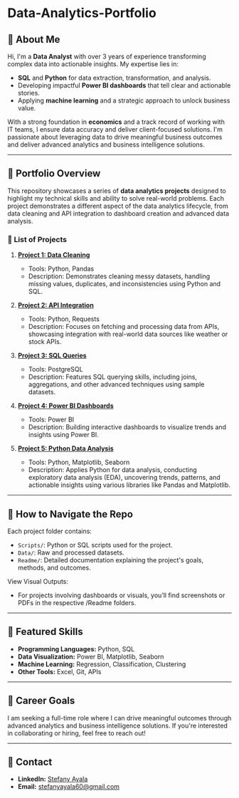 # Data-Analytics-Portfolio

## 👋 About Me
Hi, I'm a **Data Analyst** with over 3 years of experience transforming complex data into actionable insights. My expertise lies in:
- **SQL** and **Python** for data extraction, transformation, and analysis.
- Developing impactful **Power BI dashboards** that tell clear and actionable stories.
- Applying **machine learning** and a strategic approach to unlock business value.

With a strong foundation in **economics** and a track record of working with IT teams, I ensure data accuracy and deliver client-focused solutions. I'm passionate about leveraging data to drive meaningful business outcomes and deliver advanced analytics and business intelligence solutions.

---

## 📂 Portfolio Overview
This repository showcases a series of **data analytics projects** designed to highlight my technical skills and ability to solve real-world problems. Each project demonstrates a different aspect of the data analytics lifecycle, from data cleaning and API integration to dashboard creation and advanced data analysis.

### 📌 List of Projects
1. **[Project 1: Data Cleaning](Project-1-Data-Cleaning/Readme/README.md)**
   - Tools: Python, Pandas
   - Description: Demonstrates cleaning messy datasets, handling missing values, duplicates, and inconsistencies using Python and SQL.

2. **[Project 2: API Integration](Project-2-API-Integration/Readme/README.md)**
   - Tools: Python, Requests
   - Description: Focuses on fetching and processing data from APIs, showcasing integration with real-world data sources like weather or stock APIs.

3. **[Project 3: SQL Queries](Project-3-SQL-Queries/Readme/README.md)**
   - Tools: PostgreSQL
   - Description: Features SQL querying skills, including joins, aggregations, and other advanced techniques using sample datasets.

4. **[Project 4: Power BI Dashboards](Project-4-PowerBI-Dashboards/Readme/README.md)**
   - Tools: Power BI
   - Description: Building interactive dashboards to visualize trends and insights using Power BI.

5. **[Project 5: Python Data Analysis](Project-5-Python-Data-Analysis/Readme/README.md)**
   - Tools: Python, Matplotlib, Seaborn
   - Description: Applies Python for data analysis, conducting exploratory data analysis (EDA), uncovering trends, patterns, and actionable insights using various libraries like Pandas and Matplotlib.

---

## 🔗 How to Navigate the Repo
Each project folder contains:
- `Scripts/`: Python or SQL scripts used for the project.
- `Data/`: Raw and processed datasets.
- `Readme/`: Detailed documentation explaining the project's goals, methods, and outcomes.

View Visual Outputs:
- For projects involving dashboards or visuals, you’ll find screenshots or PDFs in the respective /Readme folders.
  
---

## 🌟 Featured Skills
- **Programming Languages:** Python, SQL
- **Data Visualization:** Power BI, Matplotlib, Seaborn
- **Machine Learning:** Regression, Classification, Clustering
- **Other Tools:** Excel, Git, APIs

---

## 💼 Career Goals
I am seeking a full-time role where I can drive meaningful outcomes through advanced analytics and business intelligence solutions. If you're interested in collaborating or hiring, feel free to reach out!

---

## 📧 Contact
- **LinkedIn:** [Stefany Ayala](https://www.linkedin.com/in/stefany-ayala/)
- **Email:** stefanyayala60@gmail.com

